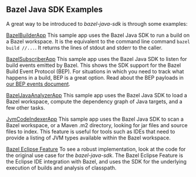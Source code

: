 ## Bazel Java SDK Examples

A great way to be introduced to  *bazel-java-sdk* is through some examples:

[BazelBuilderApp](src/main/java/com/salesforce/bazel/app/builder/BazelBuilderApp.java)
This sample app uses the Bazel Java SDK to run a build on a Bazel workspace. It is the
  equivalent to the command line command ```bazel build //...```.
It returns the lines of stdout and stderr to the caller.

[BazelSubscriberApp](src/main/java/com/salesforce/bazel/app/subscriber/BazelSubscriberApp.java)
This sample app uses the Bazel Java SDK to listen for build events emitted by Bazel. This shows the
  SDK support for the Bazel Build Event Protocol (BEP).
For situations in which you need to track what happens in a build, BEP is a great option.
Read about the BEP payloads in [our BEP events document](docs/buildeventprotocol.md).

[BazelJavaAnalyzerApp](src/main/java/com/salesforce/bazel/app/analyzer/BazelAnalyzerApp.java)
This sample app uses the Bazel Java SDK to load a Bazel workspace, compute the
  dependency graph of Java targets, and a few other tasks.

[JvmCodeIndexerApp](src/main/java/com/salesforce/bazel/app/indexer/JvmCodeIndexerApp.java)
This sample app uses the Bazel Java SDK to scan a Bazel workspace, or a Maven .m2 directory, looking
  for jar files and source files to index. This feature is useful for tools such as IDEs that need
  to provide a listing of JVM types available within the Bazel workspace.

[Bazel Eclipse Feature](https://github.com/salesforce/bazel-eclipse)
To see a robust implementation, look at the code for the original use case for the  *bazel-java-sdk*.
The Bazel Eclipse Feature is the Eclipse IDE integration with Bazel, and uses the SDK for the
  underlying execution of builds and analysis of classpath.
